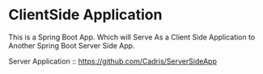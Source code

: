 # ClientSide Application

This is a Spring Boot App. Which will Serve As a Client Side Application to Another Spring Boot Server Side App.


Server Application :: https://github.com/Cadris/ServerSideApp

